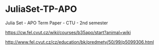 # JuliaSet-TP-APO

Julia Set - APO Term Paper - CTU - 2nd semester

https://cw.fel.cvut.cz/wiki/courses/b35apo/start?animal=wiki

http://www.fel.cvut.cz/cz/education/bk/predmety/50/99/p5099306.html
